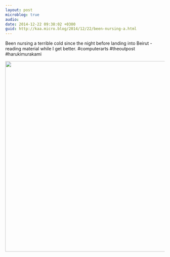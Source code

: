 ```yaml
---
layout: post
microblog: true
audio: 
date: 2014-12-22 09:38:02 +0300
guid: http://kaa.micro.blog/2014/12/22/been-nursing-a.html
---
```

Been nursing a terrible cold since the night before landing into Beirut - reading material while I get better. #computerarts #theoutpost #harukimurakami

<img src="https://micro.kaa.bz/uploads/2018/f9f3e6974a.jpg" width="600" height="600" />
